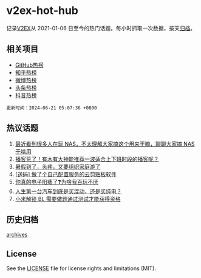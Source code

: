 # v2ex-hot-hub

 记录[V2EX](https://www.v2ex.com/)从 2021-01-06 日至今的热门话题。每小时抓取一次数据，按天[归档](archives)。
 
 ## 相关项目

- [GitHub热榜](https://github.com/lonnyzhang423/github-hot-hub)
- [知乎热榜](https://github.com/lonnyzhang423/zhihu-hot-hub)
- [微博热榜](https://github.com/lonnyzhang423/weibo-hot-hub)
- [头条热榜](https://github.com/lonnyzhang423/toutiao-hot-hub)
- [抖音热榜](https://github.com/lonnyzhang423/douyin-hot-hub)


 `更新时间：2024-06-21 05:07:36 +0800`

## 热议话题

1. [最近看到很多人在玩 NAS，不太理解大家搞这个用来干嘛，聊聊大家搞 NAS 干啥用](https://www.v2ex.com/t/1051049)
1. [播客荒了！有木有大神能推荐一波适合上下班时段的播客呢？](https://www.v2ex.com/t/1051036)
1. [暑假到了，头疼，又要组织家庭游了](https://www.v2ex.com/t/1051034)
1. [[送码] 做了个自己配置服务的云剪贴板软件](https://www.v2ex.com/t/1051054)
1. [你真的电子阳痿了❓为啥我百玩不厌](https://www.v2ex.com/t/1051075)
1. [人生第一台汽车到底是买混动，还是买纯电？](https://www.v2ex.com/t/1051212)
1. [小米解锁 BL 需要做题通过测试才能获得资格](https://www.v2ex.com/t/1051084)

## 历史归档

[archives](archives)

## License

See the [LICENSE](LICENSE) file for license rights and limitations (MIT).
